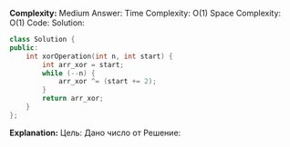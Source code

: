 **Complexity:** Medium
Answer:
	Time Complexity: O(1)
	Space Complexity: O(1)
Code:
Solution:
```cpp
class Solution {
public:
	int xorOperation(int n, int start) {
		int arr_xor = start;
		while (--n) {
			arr_xor ^= (start += 2);
		}
		return arr_xor;
	}
};
```
**Explanation:**
	Цель: Дано число от
	Решение: 